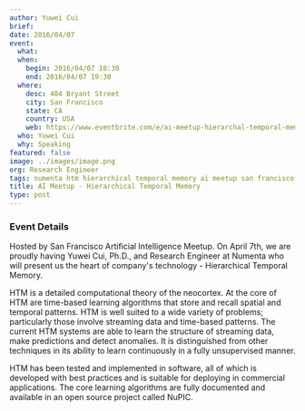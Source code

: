 ```yaml
---
author: Yuwei Cui
brief:
date: 2016/04/07
event:
  what:
  when:
    begin: 2016/04/07 18:30
    end: 2016/04/07 19:30
  where:
    desc: 404 Bryant Street
    city: San Francisco
    state: CA
    country: USA
    web: https://www.eventbrite.com/e/ai-meetup-hierarchal-temporal-memory-presented-by-numenta-tickets-24327505223
  who: Yuwei Cui
  why: Speaking
featured: false
image: ../images/image.png
org: Research Engineer
tags: numenta htm hierarchical temporal memory ai meetup san francisco
title: AI Meetup - Hierarchical Temporal Memory
type: post
---
```


### Event Details

Hosted by San Francisco Artificial Intelligence Meetup. On April 7th, we are
proudly having Yuwei Cui, Ph.D., and Research Engineer at Numenta who will
present us the heart of company's technology - Hierarchical Temporal Memory.

HTM is a detailed computational theory of the neocortex. At the core of HTM are
time-based learning algorithms that store and recall spatial and temporal
patterns. HTM is well suited to a wide variety of problems; particularly those
involve streaming data and time-based patterns. The current HTM systems are able
to learn the structure of streaming data, make predictions and detect anomalies.
It is distinguished from other techniques in its ability to learn continuously
in a fully unsupervised manner.

HTM has been tested and implemented in software, all of which is developed with
best practices and is suitable for deploying in commercial applications. The
core learning algorithms are fully documented and available in an open source
project called NuPIC.
